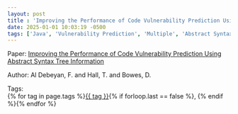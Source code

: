 ```yaml
---
layout: post
title : 'Improving the Performance of Code Vulnerability Prediction Using Abstract Syntax Tree Information'
date: 2025-01-01 10:03:19 -0500
tags: ['Java', 'Vulnerability Prediction', 'Multiple', 'Abstract Syntax Tree (AST)']
---
```

Paper: [Improving the Performance of Code Vulnerability Prediction Using Abstract Syntax Tree Information](https://dl-acm-org.proxy.library.nd.edu/doi/pdf/10.1145/3558489.3559066)

Author: Al Debeyan, F. and Hall, T. and Bowes, D.




 Tags:  
        <span>{% for tag in page.tags %}<a href="{{ site.baseurl }}tags/#{{ tag | slugify }}">{{ tag }}</a>{% if forloop.last == false %}, {% endif %}{% endfor %}</span>
